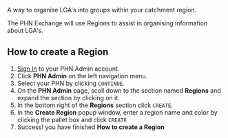 A way to organise LGA's into groups within your catchment region.

The PHN Exchange will use Regions to assist in organising information about LGA's.

## How to create a Region

1. <a href="../../../members/#sign-in-to-the-phn-exchange" target="_blank">Sign In</a> to your PHN Admin account.
2. Click **PHN Admin** on the left navigation menu.
3. Select your PHN by clicking `CONTINUE`.
4. On the **PHN Admin** page, scoll down to the section named **Regions** and expand the section by clicking on it.
5. In the bottom right of the **Regions** section click `CREATE`.
6. In the **Create Region** popup window, enter a region name and color by clicking the pallet box and click `CREATE`
7. Success! you have finished **How to create a Region**